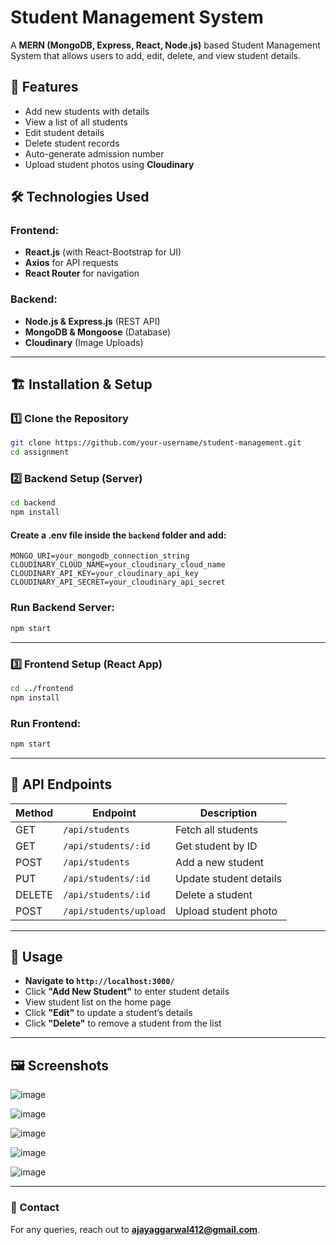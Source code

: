 # Student Management System

A **MERN (MongoDB, Express, React, Node.js)** based Student Management System that allows users to add, edit, delete, and view student details.

## 🚀 Features
- Add new students with details
- View a list of all students
- Edit student details
- Delete student records
- Auto-generate admission number
- Upload student photos using **Cloudinary**

## 🛠️ Technologies Used
### Frontend:
- **React.js** (with React-Bootstrap for UI)
- **Axios** for API requests
- **React Router** for navigation

### Backend:
- **Node.js & Express.js** (REST API)
- **MongoDB & Mongoose** (Database)
- **Cloudinary** (Image Uploads)

---

## 🏗️ Installation & Setup

### 1️⃣ Clone the Repository
```bash
git clone https://github.com/your-username/student-management.git
cd assignment
```

### 2️⃣ Backend Setup (Server)
```bash
cd backend
npm install
```

#### Create a **.env** file inside the `backend` folder and add:
```env
MONGO_URI=your_mongodb_connection_string
CLOUDINARY_CLOUD_NAME=your_cloudinary_cloud_name
CLOUDINARY_API_KEY=your_cloudinary_api_key
CLOUDINARY_API_SECRET=your_cloudinary_api_secret
```

### Run Backend Server:
```bash
npm start
```

---

### 3️⃣ Frontend Setup (React App)
```bash
cd ../frontend
npm install
```

### Run Frontend:
```bash
npm start
```

---

## 🔗 API Endpoints
| Method | Endpoint                  | Description               |
|--------|--------------------------|---------------------------|
| GET    | `/api/students`          | Fetch all students       |
| GET    | `/api/students/:id`      | Get student by ID        |
| POST   | `/api/students`          | Add a new student        |
| PUT    | `/api/students/:id`      | Update student details   |
| DELETE | `/api/students/:id`      | Delete a student         |
| POST   | `/api/students/upload`   | Upload student photo     |

---

## 🎯 Usage
- **Navigate to `http://localhost:3000/`**
- Click **"Add New Student"** to enter student details
- View student list on the home page
- Click **"Edit"** to update a student’s details
- Click **"Delete"** to remove a student from the list

---

## 🖼️ Screenshots
![image](https://github.com/user-attachments/assets/26b420da-64d6-4fab-8961-46ff8f14fe6c)

![image](https://github.com/user-attachments/assets/841c7da4-f46f-4e6f-9890-e370ca3adba7)

![image](https://github.com/user-attachments/assets/014a000b-b176-4cb6-af88-5096db4595fb)

![image](https://github.com/user-attachments/assets/09fd25d5-795c-412c-a02e-24f6f41fa81b)

![image](https://github.com/user-attachments/assets/a60710fb-7648-42b4-b38d-cdcaecd0041a)


---


### 📩 Contact
For any queries, reach out to **ajayaggarwal412@gmail.com**.

